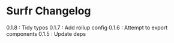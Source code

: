 # Surfr Changelog
0.1.8 : Tidy typos
0.1.7 : Add rollup config
0.1.6 : Attempt to export components
0.1.5 : Update deps